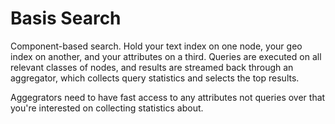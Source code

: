 Basis Search
============

Component-based search. Hold your text index on one node, your geo
index on another, and your attributes on a third. Queries are executed
on all relevant classes of nodes, and results are streamed back
through an aggregator, which collects query statistics and selects the
top results.

Aggegrators need to have fast access to any attributes not queries
over that you're interested on collecting statistics about.

